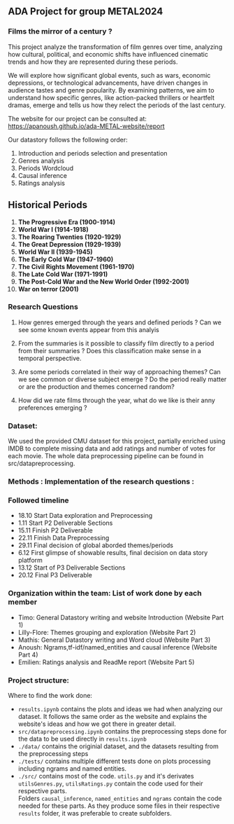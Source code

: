 ## ADA Project for group METAL2024


### Films the mirror of a century ?

This project analyze the transformation of film genres over time, analyzing how cultural, political, and economic shifts have influenced cinematic trends and how they are represented during these periods.

We will explore how significant global events, such as wars, economic depressions, or technological advancements, have driven changes in audience tastes and genre popularity. By examining patterns, we aim to understand how specific genres, like action-packed thrillers or heartfelt dramas, emerge and tells us how they relect the periods of the last century.

The website for our project can be consulted at: https://apanoush.github.io/ada-METAL-website/report  

Our datastory follows the following order: 

1. Introduction and periods selection and presentation
2. Genres analysis 
3. Periods Wordcloud
4. Causal inference
5. Ratings analysis

## Historical Periods

1. **The Progressive Era (1900-1914)**  
2. **World War I (1914-1918)**  
3. **The Roaring Twenties (1920-1929)**  
4. **The Great Depression (1929-1939)**  
5. **World War II (1939-1945)**  
6. **The Early Cold War (1947-1960)**  
7. **The Civil Rights Movement (1961-1970)**  
8. **The Late Cold War (1971-1991)**  
9. **The Post-Cold War and the New World Order (1992-2001)** 
10. **War on terror (2001)** 
### Research Questions 

1. How genres emerged through the years and defined periods ? Can we see some known events appear from this analyis

2. From the summaries is it possible to classify film directly to a period from their summaries ? Does this classification make sense in a temporal perspective.

3. Are some periods correlated in their way of approaching themes? Can we see common or diverse subject emerge ? Do the period really matter or are the production and themes concerned random?

4. How did we rate films through the year, what do we like is their anny preferences emerging ?

### Dataset:

We used the provided CMU dataset for this project, partially enriched using IMDB to complete missing data and add ratings and number of votes for each movie.
The whole data preprocessing pipeline can be found in src/datapreprocessing. 


### Methods : Implementation of the research questions :

### Followed timeline  
- 18.10 Start Data exploration and Preprocessing 
- 1.11 Start P2 Deliverable Sections
- 15.11 Finish P2 Deliverable 
- 22.11 Finish Data Preprocessing
- 29.11 Final decision of global aborded themes/periods
- 6.12 First glimpse of showable results, final decision on data story platform
- 13.12 Start of P3 Deliverable Sections
- 20.12 Final P3 Deliverable

### Organization within the team: List of work done by each member
- Timo: General Datastory writing and website Introduction (Website Part 1)
- Lilly-Flore: Themes grouping and exploration (Website Part 2)
- Mathis: General Datastory writing and Word cloud (Website Part 3)
- Anoush: Ngrams,tf-idf/named_entities and causal inference (Website Part 4)
- Emilien: Ratings analysis and ReadMe report (Website Part 5)

### Project structure: 

Where to find the work done: 
- `results.ipynb` contains the plots and ideas we had when analyzing our dataset. 
It follows the same order as the website and explains the website's ideas and how we got there in greater detail. 
- `src/datapreprocessing.ipynb` contains the preprocessing steps done for the data to be used directly in `results.ipynb`
- `./data/` contains the originial dataset, and the datasets resulting from the preprocessing steps
- `./tests/` contains multiple different tests done on plots processing including ngrams and named entities. 
- `./src/` contains most of the code. `utils.py` and it's derivates `utilsGenres.py`, `utilsRatings.py` contain the code used for their respective parts.  
Folders `causal_inference`, `named_entities` and `ngrams` contain the code needed for these parts.
As they produce some files in their respective `results` folder, it was preferable to create subfolders. 
